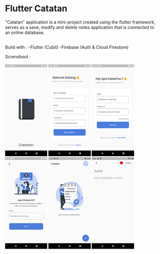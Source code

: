 <h1>Flutter Catatan</h1>

"Catatan" application is a mini-project created using the flutter framework, serves as a save, modify and delete notes application that is connected to an online database.

<br>
Build with :
    -Flutter (Cubit)
    -Firebase (Auth & Cloud Firestore)

Screnshoot :
<br>
<br>
<img height="300em" src="https://github.com/azarafath/flutter-catatan/blob/master/docs/ss1.png?raw=true"/>
<img height="300em" src="https://github.com/azarafath/flutter-catatan/blob/master/docs/ss2.png?raw=true"/>
<img height="300em" src="https://github.com/azarafath/flutter-catatan/blob/master/docs/ss3.png?raw=true"/>
<img height="300em" src="https://github.com/azarafath/flutter-catatan/blob/master/docs/ss4.png?raw=true"/>
<img height="300em" src="https://github.com/azarafath/flutter-catatan/blob/master/docs/ss5.png?raw=true"/>
<img height="300em" src="https://github.com/azarafath/flutter-catatan/blob/master/docs/ss6.png?raw=true"/>
